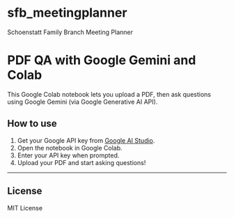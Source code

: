 # sfb_meetingplanner
Schoenstatt Family Branch Meeting Planner

# PDF QA with Google Gemini and Colab

This Google Colab notebook lets you upload a PDF, then ask questions using Google Gemini (via Google Generative AI API).

## How to use

1. Get your Google API key from [Google AI Studio](https://makersuite.google.com/app).
2. Open the notebook in Google Colab.
3. Enter your API key when prompted.
4. Upload your PDF and start asking questions!

---

## License

MIT License
